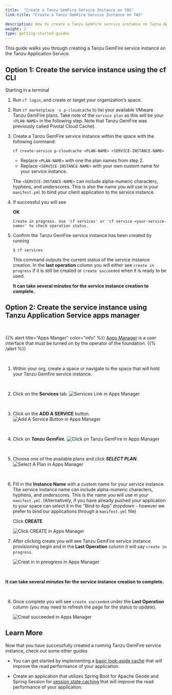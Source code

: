 ```yaml
---
title:  "Create a Tanzu GemFire Service Instance on TAS"
link-title: "Create a Tanzu GemFire Service Instance on TAS"

description: How to create a Tanzu GemFire service instance on Taznu Application Service.
weight: 2
type: getting-started-guides
---
```


This guide walks you through creating a Tanzu GemFire service instance on the Tanzu Application Service.

## Option 1: Create the service instance using the cf CLI

Starting in a terminal

1. Run `cf login`, and create or target your organization’s space.

2. Run `cf marketplace -s p-cloudcache` to list your available VMware Tanzu GemFire plans. Take note of the `service plan` as this will be your `<PLAN-NAME>` in the following step. Note that Tanzu GemFire was previously called Pivotal Cloud Cache).

3. Create a Tanzu GemFire service instance within the space with the following command:
   
   `cf create-service p-cloudcache <PLAN-NAME> <SERVICE-INSTANCE-NAME>`
   
   * Replace `<PLAN-NAME>` with one the plan names from step 2.
   * Replace `<SERVICE-INSTANCE-NAME>` with your own custom name for your service instance.
    
    The `<SERVICE-INSTANCE-NAME>` can include alpha-numeric characters, hyphens, and underscores. This is also the name you will use in your `manifest.yml` to bind your client application to the service instance.
   
4.  If successful you will see 
    
    **OK**
    
    `Create in progress. Use 'cf services' or 'cf service <your-service-name>' to check operation status.`
   
5. Confirm the Tanzu GemFire service instance has been created by running  
   
   `$ cf services`
   
   This command outputs the current status of the service instance creation.  In the **last operation** column you will either see `create in progress` if it is still be created or `create succeeded` when it is ready to be used.
   
   **It can take several minutes for the service instance creation to complete.**
     
   
## Option 2: Create the service instance using Tanzu Application Service apps manager

&nbsp;

{{% alert title="Apps Manger" color="info" %}}
[Apps Manager](https://docs.run.pivotal.io/console/dev-console.html) is a user interface that must be turned on by the operator of the foundation.
{{% /alert %}} 

&nbsp;

1. Within your org, create a space or navigate to the space that will hold your Tanzu Gemfire service instance.

&nbsp;

2. Click on the **Services** tab.
    ![Services Link in Apps Manager](images/spring-boot-for-apache-geode/getting-started/screenshots/Service_Tab_in_Apps_Manager.png)

&nbsp;

3.  Click on the **ADD A SERVICE** button.
    ![Add A Service Button in Apps Manager](images/spring-boot-for-apache-geode/getting-started/screenshots/add_a_service_button.png)

&nbsp;

4.  Click on ***Tanzu GemFire***.
    ![Click on Tanzu GemFire in Apps Manager](images/spring-boot-for-apache-geode/getting-started/screenshots/tanzu_gemfire_apps_manager.png)

&nbsp;

5. Choose one of the available plans and click ***SELECT PLAN***.
     ![Select A Plan in Apps Manager](images/spring-boot-for-apache-geode/getting-started/screenshots/select_a_plan.png)

&nbsp;

6.  Fill in the **Instance Name** with a custom name for your service instance. The service instance name can include alpha-numeric characters, hyphens, and underscores. This is the name you will use in your `manifest.yml`.  (Alternatively, if you have already pushed your application to your space can select it in the "Bind to App" dropdown - however we prefer to bind our applications through a `manifest.yml` file)
    
    Click **CREATE**
    
    ![Click CREATE in Apps Manager](images/spring-boot-for-apache-geode/getting-started/screenshots/click_CREATE_button.png)


7.  After clicking create you will see Tanzu GemFire service instance provisioning begin and in the **Last Operation** column it will say `create in progress`.
    
     ![Creat in in preogress in Apps Manager](images/spring-boot-for-apache-geode/getting-started/screenshots/create_in_progress.png)

&nbsp;

**It can take several minutes for the service instance creation to complete.**

&nbsp;

8.  Once complete you will see `create succeeded` under the **Last Operation** column (you may need to refresh the page for the status to update).

    ![Creat succeeded in Apps Manager](images/spring-boot-for-apache-geode/getting-started/screenshots/create_succeeded.png)


 ## Learn More
 
 Now that you have successfully created a running Tanzu GemFire service instance, check out some other guides
  
 * You can get started by implementing a [basic look-aside cache](spring-boot-for-apache-geode/guides/a-basic-cache) that will improve the read performance of your application. 
 
* Create an application that utilizes Spring Boot for Apache Geode and Spring Session for [session state caching](spring-boot-for-apache-geode/guides/session-state-caching) that will improve the read performance of your application.



 

 
 
